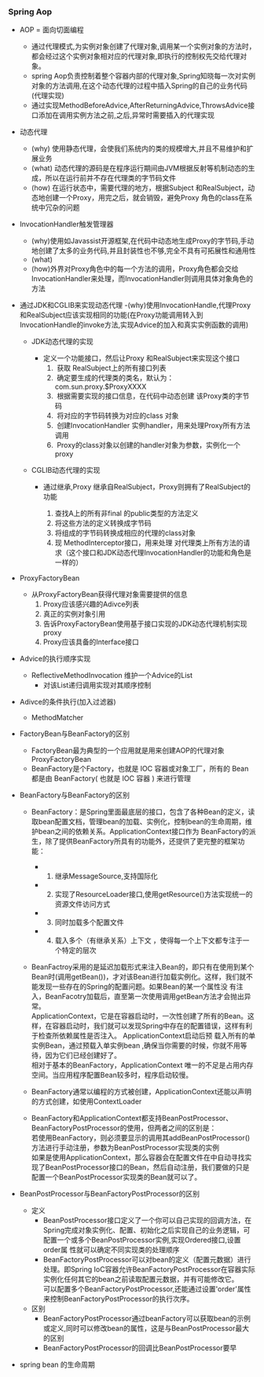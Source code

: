 ### Spring Aop
- AOP = 面向切面编程
  - 通过代理模式,为实例对象创建了代理对象,调用某一个实例对象的方法时，都会经过这个实例对象相对应的代理对象,即执行的控制权先交给代理对象。
  - spring Aop负责控制着整个容器内部的代理对象,Spring知晓每一次对实例对象的方法调用,在这个动态代理的过程中插入Spring的自己的业务代码(代理实现)
  - 通过实现MethodBeforeAdvice,AfterReturningAdvice,ThrowsAdvice接口添加在调用实例方法之前,之后,异常时需要插入的代理实现

- 动态代理
  - (why) 使用静态代理，会使我们系统内的类的规模增大,并且不易维护和扩展业务
  - (what) 动态代理的源码是在程序运行期间由JVM根据反射等机制动态的生成，所以在运行前并不存在代理类的字节码文件
  - (how) 在运行状态中，需要代理的地方，根据Subject 和RealSubject，动态地创建一个Proxy，用完之后，就会销毁，避免Proxy 角色的class在系统中冗杂的问题

- InvocationHandler触发管理器
  - (why)使用如Javassist开源框架,在代码中动态地生成Proxy的字节码,手动地创建了太多的业务代码,并且封装性也不够,完全不具有可拓展性和通用性
  - (what)
  - (how)外界对Proxy角色中的每一个方法的调用，Proxy角色都会交给InvocationHandler来处理，而InvocationHandler则调用具体对象角色的方法

- 通过JDK和CGLIB来实现动态代理
  -(why)使用InvocationHandle,代理Proxy和RealSubject应该实现相同的功能(在Proxy功能调用转入到InvocationHandle的invoke方法,实现Advice的加入和真实实例函数的调用)
  - JDK动态代理的实现
    - 定义一个功能接口，然后让Proxy 和RealSubject来实现这个接口
      1.  获取 RealSubject上的所有接口列表
      2.  确定要生成的代理类的类名，默认为：com.sun.proxy.$ProxyXXXX
      3.  根据需要实现的接口信息，在代码中动态创建 该Proxy类的字节码
      4.  将对应的字节码转换为对应的class 对象
      5.  创建InvocationHandler 实例handler，用来处理Proxy所有方法调用
      6.  Proxy的class对象以创建的handler对象为参数，实例化一个proxy
      
  - CGLIB动态代理的实现 
    - 通过继承,Proxy 继承自RealSubject，Proxy则拥有了RealSubject的功能  

      1. 查找A上的所有非final 的public类型的方法定义
      2. 将这些方法的定义转换成字节码
      3. 将组成的字节码转换成相应的代理的class对象
      4. 现 MethodInterceptor接口，用来处理 对代理类上所有方法的请求（这个接口和JDK动态代理InvocationHandler的功能和角色是一样的）


- ProxyFactoryBean
  - 从ProxyFactoryBean获得代理对象需要提供的信息
    1. Proxy应该感兴趣的Adivce列表
    2. 真正的实例对象引用
    3. 告诉ProxyFactoryBean使用基于接口实现的JDK动态代理机制实现proxy
    4. Proxy应该具备的Interface接口


- Advice的执行顺序实现
  - ReflectiveMethodInvocation 维护一个Advice的List
    - 对该List递归调用实现对其顺序控制

- Adivce的条件执行(加入过滤器)
  -  MethodMatcher 


- FactoryBean与BeanFactory的区别
  - FactoryBean最为典型的一个应用就是用来创建AOP的代理对象ProxyFactoryBean
  - BeanFactory是个Factory，也就是 IOC 容器或对象工厂，所有的 Bean 都是由 BeanFactory( 也就是 IOC 容器 ) 来进行管理 


- BeanFactory与BeanFactory的区别
  - BeanFactory：是Spring里面最底层的接口，包含了各种Bean的定义，读取bean配置文档，管理bean的加载、实例化，控制bean的生命周期，维护bean之间的依赖关系。ApplicationContext接口作为               BeanFactory的派生，除了提供BeanFactory所具有的功能外，还提供了更完整的框架功能：
      - 1. 继承MessageSource,支持国际化
      - 2. 实现了ResourceLoader接口,使用getResource()方法实现统一的资源文件访问方式
      - 3. 同时加载多个配置文件
      - 4. 载入多个（有继承关系）上下文 ，使得每一个上下文都专注于一个特定的层次
  - BeanFactroy采用的是延迟加载形式来注入Bean的，即只有在使用到某个Bean时(调用getBean())，才对该Bean进行加载实例化。这样，我们就不能发现一些存在的Spring的配置问题。如果Bean的某一个属性没       有注入，BeanFacotry加载后，直至第一次使用调用getBean方法才会抛出异常。  
    ApplicationContext，它是在容器启动时，一次性创建了所有的Bean。这样，在容器启动时，我们就可以发现Spring中存在的配置错误，这样有利于检查所依赖属性是否注入。 ApplicationContext启动后预         载入所有的单实例Bean，通过预载入单实例bean ,确保当你需要的时候，你就不用等待，因为它们已经创建好了。  
    相对于基本的BeanFactory，ApplicationContext 唯一的不足是占用内存空间。当应用程序配置Bean较多时，程序启动较慢。
       
  - BeanFactory通常以编程的方式被创建，ApplicationContext还能以声明的方式创建，如使用ContextLoader
  - BeanFactory和ApplicationContext都支持BeanPostProcessor、BeanFactoryPostProcessor的使用，但两者之间的区别是：  
      若使用BeanFactory，则必须要显示的调用其addBeanPostProcessor()方法进行手动注册，参数为BeanPostProcessor实现类的实例    
      如果是使用ApplicationContext，那么容器会在配置文件在中自动寻找实现了BeanPostProcessor接口的Bean，然后自动注册，我们要做的只是配置一个BeanPostProcessor实现类的Bean就可以了。


- BeanPostProcessor与BeanFactoryPostProcessor的区别
  - 定义
    - BeanPostProcessor接口定义了一个你可以自己实现的回调方法，在Spring完成对象实例化、配置、初始化之后实现自己的业务逻辑，可配置一个或多个BeanPostProcessor实例,实现Ordered接口,设置order属       性就可以确定不同实现类的处理顺序  
    - BeanFactoryPostProcessor可以对bean的定义（配置元数据）进行处理。即Spring IoC容器允许BeanFactoryPostProcessor在容器实际实例化任何其它的bean之前读取配置元数据，并有可能修改它。  
      可以配置多个BeanFactoryPostProcessor,还能通过设置'order'属性来控制BeanFactoryPostProcessor的执行次序。
  - 区别
    - BeanFactoryPostProcessor通过beanFactory可以获取bean的示例或定义,同时可以修改bean的属性，这是与BeanPostProcessor最大的区别
    - BeanFactoryPostProcessor的回调比BeanPostProcessor要早
    
    
- spring bean 的生命周期
    
    
    
    
    
    
    
    
    
    
    




